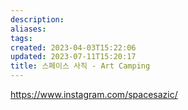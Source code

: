 ```yaml
---
description:
aliases: 
tags: 
created: 2023-04-03T15:22:06
updated: 2023-07-11T15:20:17
title: 스페이스 사직 - Art Camping
---
```

https://www.instagram.com/spacesazic/